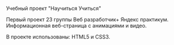 Учебный проект "Научиться Учиться"

Первый проект 23 группы Веб разработчик+ Яндекс практикум. Информационная веб-страница с анимациями и видео.

В проекте использованы: HTML5 и CSS3.
